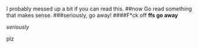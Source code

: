 I probably messed up a bit if you can read this.
##now Go read something that makes sense.
###seriously, go away!
####F*ck off
**ffs go away**

*seriously*

plz